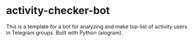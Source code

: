 # activity-checker-bot
This is a template for a bot for analyzing and make top-list of activity users in Telegram groups. Built with Python (aiogram).
